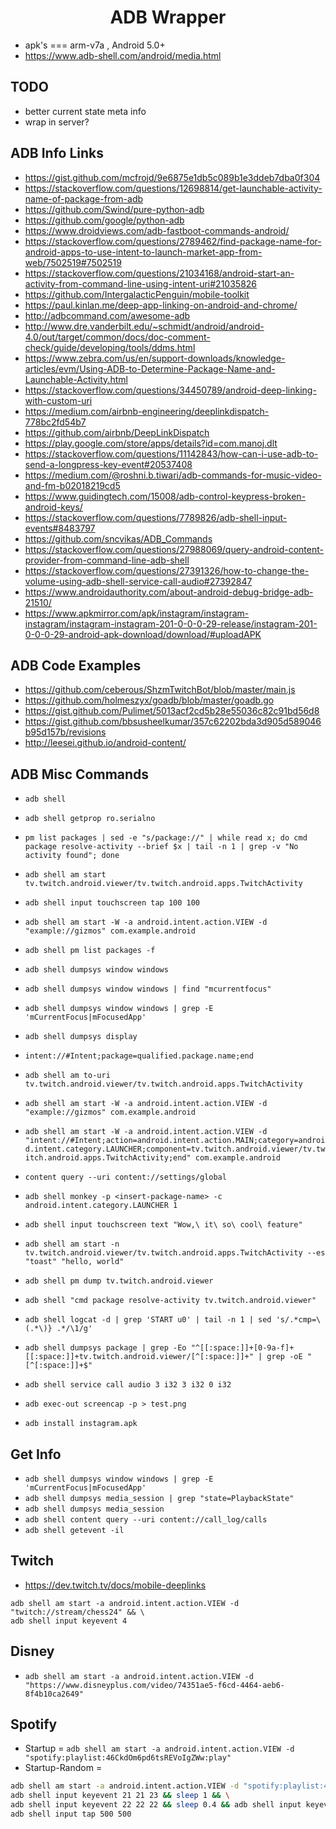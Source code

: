 <center><h1>ADB Wrapper</h1></center>

- apk's === arm-v7a , Android 5.0+
- https://www.adb-shell.com/android/media.html

## TODO

- better current state meta info
- wrap in server?

## ADB Info Links
- https://gist.github.com/mcfrojd/9e6875e1db5c089b1e3ddeb7dba0f304
- https://stackoverflow.com/questions/12698814/get-launchable-activity-name-of-package-from-adb
- https://github.com/Swind/pure-python-adb
- https://github.com/google/python-adb
- https://www.droidviews.com/adb-fastboot-commands-android/
- https://stackoverflow.com/questions/2789462/find-package-name-for-android-apps-to-use-intent-to-launch-market-app-from-web/7502519#7502519
- https://stackoverflow.com/questions/21034168/android-start-an-activity-from-command-line-using-intent-uri#21035826
- https://github.com/IntergalacticPenguin/mobile-toolkit
- https://paul.kinlan.me/deep-app-linking-on-android-and-chrome/
- http://adbcommand.com/awesome-adb
- http://www.dre.vanderbilt.edu/~schmidt/android/android-4.0/out/target/common/docs/doc-comment-check/guide/developing/tools/ddms.html
- https://www.zebra.com/us/en/support-downloads/knowledge-articles/evm/Using-ADB-to-Determine-Package-Name-and-Launchable-Activity.html
- https://stackoverflow.com/questions/34450789/android-deep-linking-with-custom-uri
- https://medium.com/airbnb-engineering/deeplinkdispatch-778bc2fd54b7
- https://github.com/airbnb/DeepLinkDispatch
- https://play.google.com/store/apps/details?id=com.manoj.dlt
- https://stackoverflow.com/questions/11142843/how-can-i-use-adb-to-send-a-longpress-key-event#20537408
- https://medium.com/@roshni.b.tiwari/adb-commands-for-music-video-and-fm-b02018219cd5
- https://www.guidingtech.com/15008/adb-control-keypress-broken-android-keys/
- https://stackoverflow.com/questions/7789826/adb-shell-input-events#8483797
- https://github.com/sncvikas/ADB_Commands
- https://stackoverflow.com/questions/27988069/query-android-content-provider-from-command-line-adb-shell
- https://stackoverflow.com/questions/27391326/how-to-change-the-volume-using-adb-shell-service-call-audio#27392847
- https://www.androidauthority.com/about-android-debug-bridge-adb-21510/
- https://www.apkmirror.com/apk/instagram/instagram-instagram/instagram-instagram-201-0-0-0-29-release/instagram-201-0-0-0-29-android-apk-download/download/#uploadAPK

## ADB Code Examples
- https://github.com/ceberous/ShzmTwitchBot/blob/master/main.js
- https://github.com/holmeszyx/goadb/blob/master/goadb.go
- https://gist.github.com/Pulimet/5013acf2cd5b28e55036c82c91bd56d8
- https://gist.github.com/bbsusheelkumar/357c62202bda3d905d589046b95d157b/revisions
- http://leesei.github.io/android-content/


## ADB Misc Commands

- `adb shell`

- `adb shell getprop ro.serialno`

- `pm list packages | sed -e "s/package://" | while read x; do cmd package resolve-activity --brief $x | tail -n 1 | grep -v "No activity found"; done`

- `adb shell am start tv.twitch.android.viewer/tv.twitch.android.apps.TwitchActivity`

- `adb shell input touchscreen tap 100 100`

- `adb shell am start -W -a android.intent.action.VIEW -d "example://gizmos" com.example.android`

- `adb shell pm list packages -f`

- `adb shell dumpsys window windows`

- `adb shell dumpsys window windows | find "mcurrentfocus"`

- `adb shell dumpsys window windows | grep -E 'mCurrentFocus|mFocusedApp'`

- `adb shell dumpsys display`

- `intent://#Intent;package=qualified.package.name;end`

- `adb shell am to-uri tv.twitch.android.viewer/tv.twitch.android.apps.TwitchActivity`

- `adb shell am start -W -a android.intent.action.VIEW -d "example://gizmos" com.example.android`

- `adb shell am start -W -a android.intent.action.VIEW -d "intent://#Intent;action=android.intent.action.MAIN;category=android.intent.category.LAUNCHER;component=tv.twitch.android.viewer/tv.twitch.android.apps.TwitchActivity;end" com.example.android`

- `content query --uri content://settings/global`

- `adb shell monkey -p <insert-package-name> -c android.intent.category.LAUNCHER 1`

- `adb shell input touchscreen text "Wow,\ it\ so\ cool\ feature"`

- `adb shell am start -n tv.twitch.android.viewer/tv.twitch.android.apps.TwitchActivity --es "toast" "hello, world"`

- `adb shell pm dump tv.twitch.android.viewer`

- `adb shell "cmd package resolve-activity tv.twitch.android.viewer"`

- `adb shell logcat -d | grep 'START u0' | tail -n 1 | sed 's/.*cmp=\(.*\)} .*/\1/g'`

- `adb shell dumpsys package | grep -Eo "^[[:space:]]+[0-9a-f]+[[:space:]]+tv.twitch.android.viewer/[^[:space:]]+" | grep -oE "[^[:space:]]+$"`

- `adb shell service call audio 3 i32 3 i32 0 i32`

- `adb exec-out screencap -p > test.png`

- `adb install instagram.apk`


## Get Info

- `adb shell dumpsys window windows | grep -E 'mCurrentFocus|mFocusedApp'`
- `adb shell dumpsys media_session | grep "state=PlaybackState"`
- `adb shell dumpsys media_session`
- `adb shell content query --uri content://call_log/calls`
- `adb shell getevent -il`

## Twitch

- https://dev.twitch.tv/docs/mobile-deeplinks
````
adb shell am start -a android.intent.action.VIEW -d "twitch://stream/chess24" && \
adb shell input keyevent 4
````

## Disney

- `adb shell am start -a android.intent.action.VIEW -d "https://www.disneyplus.com/video/74351ae5-f6cd-4464-aeb6-8f4b10ca2649"`


## Spotify

- Startup = `adb shell am start -a android.intent.action.VIEW -d "spotify:playlist:46CkdOm6pd6tsREVoIgZWw:play"`
- Startup-Random =
```bash
adb shell am start -a android.intent.action.VIEW -d "spotify:playlist:46CkdOm6pd6tsREVoIgZWw:play" && \
adb shell input keyevent 21 21 23 && sleep 1 && \
adb shell input keyevent 22 22 22 && sleep 0.4 && adb shell input keyevent 23 && sleep 2 \
adb shell input tap 500 500
```